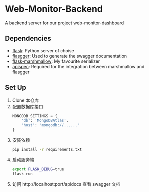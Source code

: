 # Web-Monitor-Backend

A backend server for our project web-monitor-dashboard

## Dependencies

- [flask](https://palletsprojects.com/p/flask/): Python server of choise
- [flasgger](https://github.com/flasgger/flasgger): Used to generate the swagger documentation
- [flask-marshmallow](https://flask-marshmallow.readthedocs.io/en/latest/): My favourite serializer
- [apispec](https://apispec.readthedocs.io/en/latest/): Required for the integration between marshmallow and flasgger

## Set Up

1. Clone 本仓库
2. 配置数据库接口
    ```python
    MONGODB_SETTINGS = {
        'db': 'MongoDBAtlas',
        'host': "mongodb://......"
    }
    ```
3. 安装依赖
    ```bash
    pip install -r requirements.txt
    ```
4. 启动服务端
    ```bash
    export FLASK_DEBUG=true
    flask run
    ```
5. 访问 http://localhost:port/apidocs 查看 swagger 文档

```